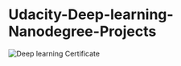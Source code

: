# Udacity-Deep-learning-Nanodegree-Projects


![Deep learning Certificate](https://user-images.githubusercontent.com/48661473/92310876-174fd800-ef67-11ea-86f0-75f890a2deef.jpg)
